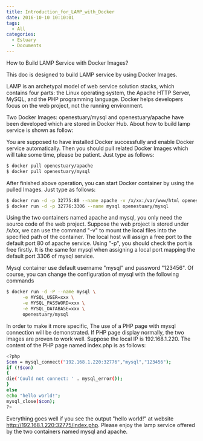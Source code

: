 ```yaml
---
title: Introduction_for_LAMP_with_Docker
date: 2016-10-10 10:10:01
tags:
  - All
categories:
  - Estuary
  - Documents
---
```

How to Build LAMP Service with Docker Images?

<!--more-->
This doc is designed to build LAMP service by using Docker Images.

LAMP is an archetypal model of web service solution stacks, which contains four parts: the Linux operating system, the Apache HTTP Server, MySQL, and the PHP programming language. Docker helps developers focus on the web project, not the running environment.

Two Docker Images: openestuary/mysql and openestuary/apache have been developed which are stored in Docker Hub. About how to build lamp service is shown as follow: 

You are supposed to have installed Docker successfully and enable Docker service automatically. Then you should pull related Docker Images which will take some time, please be patient. Just type as follows:
```bash
$ docker pull openestuary/apache
$ docker pull openestuary/mysql
```

After finished above operation, you can start Docker container by using the pulled Images. Just type as follows:
```bash
$ docker run -d -p 32775:80 --name apache -v /x/xx:/var/www/html openestuary/apache
$ docker run -d -p 32776:3306 --name mysql openestuary/mysql
```
Using the two containers named apache and mysql, you only need the source code of the web project. Suppose the web project is stored under /x/xx, we can use the command "-v" to mount the local files into the specified path of the container. The local host will assign a free port to the default port 80 of apache service. Using "-p", you should check the port is free firstly. It is the same for mysql when assigning a local port mapping the default port 3306 of mysql service.

Mysql container use default username "mysql" and password "123456". Of course, you can change the configuration of mysql with the following commands
```bash
$ docker run -d -P --name mysql \
      -e MYSQL_USER=xxx \
      -e MYSQL_PASSWORD=xxx \
      -e MYSQL_DATABASE=xxx \
      openestuary/mysql
```
In order to make it more specific, The use of a PHP page with mysql connection will be demonstrated. If PHP page display normally, the two images are proven to work well. Suppose the local IP is 192.168.1.220. The content of the PHP page named index.php is as follows:
```bash
<?php
$con = mysql_connect("192.168.1.220:32776","mysql","123456");
if (!$con)
{
die('Could not connect: ' . mysql_error());
}
else
echo "hello world!";
mysql_close($con);
?>
```
Everything goes well if you see the output "hello world!" at website http://192.168.1.220:32775/index.php. Please enjoy the lamp service offered by the two containers named mysql and apache.
